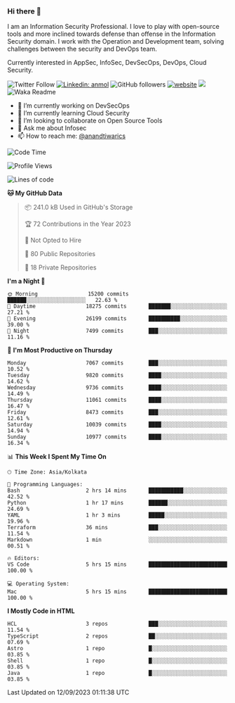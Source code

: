### Hi there 👋

I am an Information Security Professional. I love to play with open-source tools and more inclined towards defense than offense in the Information Security domain. I work with the Operation and Development team, solving challenges between the security and DevOps team.

Currently interested in AppSec, InfoSec, DevSecOps, DevOps, Cloud Security.

![Twitter Follow](https://img.shields.io/twitter/follow/anandtiwarics?label=Follow)
[![Linkedin: anmol](https://img.shields.io/badge/-anand-blue?style=flat-square&logo=Linkedin&logoColor=white&link=https://www.linkedin.com/in/anandsundartiwari/)](https://www.linkedin.com/in/anandsundartiwari/)
![GitHub followers](https://img.shields.io/github/followers/anandtiwarics?label=Follow&style=social)
[![website](https://img.shields.io/badge/Website-46a2f1.svg?&style=flat-square&logo=Google-Chrome&logoColor=white&link=https://anandtiwari.info/)](https://anandtiwari.info/)
![](https://visitor-badge.glitch.me/badge?page_id=anandtiwiarcs.anandtiwarics)
![Waka Readme](https://github.com/anandtiwarics/anandtiwarics/workflows/Waka%20Readme/badge.svg)

- 🔭 I’m currently working on DevSecOps 
- 🌱 I’m currently learning Cloud Security
- 👯 I’m looking to collaborate on Open Source Tools
- 💬 Ask me about Infosec
- 📫 How to reach me: [@anandtiwarics](https://twitter.com/anandtiwarics)

<!--
**anandtiwarics/anandtiwarics** is a ✨ _special_ ✨ repository because its `README.md` (this file) appears on your GitHub profile.

Here are some ideas to get you started:

- 🔭 I’m currently working on ...
- 🌱 I’m currently learning ...
- 👯 I’m looking to collaborate on ...
- 🤔 I’m looking for help with ...
- 💬 Ask me about ...
- 📫 How to reach me: ...
- 😄 Pronouns: ...
- ⚡ Fun fact: ...
-->

<!--START_SECTION:waka-->
![Code Time](http://img.shields.io/badge/Code%20Time-629%20hrs%2017%20mins-blue)

![Profile Views](http://img.shields.io/badge/Profile%20Views-0-blue)

![Lines of code](https://img.shields.io/badge/From%20Hello%20World%20I%27ve%20Written-82.7%20million%20lines%20of%20code-blue)

**🐱 My GitHub Data** 

> 📦 241.0 kB Used in GitHub's Storage 
 > 
> 🏆 72 Contributions in the Year 2023
 > 
> 🚫 Not Opted to Hire
 > 
> 📜 80 Public Repositories 
 > 
> 🔑 18 Private Repositories 
 > 
**I'm a Night 🦉** 

```text
🌞 Morning                15200 commits       ██████░░░░░░░░░░░░░░░░░░░   22.63 % 
🌆 Daytime                18275 commits       ███████░░░░░░░░░░░░░░░░░░   27.21 % 
🌃 Evening                26199 commits       ██████████░░░░░░░░░░░░░░░   39.00 % 
🌙 Night                  7499 commits        ███░░░░░░░░░░░░░░░░░░░░░░   11.16 % 
```
📅 **I'm Most Productive on Thursday** 

```text
Monday                   7067 commits        ███░░░░░░░░░░░░░░░░░░░░░░   10.52 % 
Tuesday                  9820 commits        ████░░░░░░░░░░░░░░░░░░░░░   14.62 % 
Wednesday                9736 commits        ████░░░░░░░░░░░░░░░░░░░░░   14.49 % 
Thursday                 11061 commits       ████░░░░░░░░░░░░░░░░░░░░░   16.47 % 
Friday                   8473 commits        ███░░░░░░░░░░░░░░░░░░░░░░   12.61 % 
Saturday                 10039 commits       ████░░░░░░░░░░░░░░░░░░░░░   14.94 % 
Sunday                   10977 commits       ████░░░░░░░░░░░░░░░░░░░░░   16.34 % 
```


📊 **This Week I Spent My Time On** 

```text
🕑︎ Time Zone: Asia/Kolkata

💬 Programming Languages: 
Bash                     2 hrs 14 mins       ███████████░░░░░░░░░░░░░░   42.52 % 
Python                   1 hr 17 mins        ██████░░░░░░░░░░░░░░░░░░░   24.69 % 
YAML                     1 hr 3 mins         █████░░░░░░░░░░░░░░░░░░░░   19.96 % 
Terraform                36 mins             ███░░░░░░░░░░░░░░░░░░░░░░   11.54 % 
Markdown                 1 min               ░░░░░░░░░░░░░░░░░░░░░░░░░   00.51 % 

🔥 Editors: 
VS Code                  5 hrs 15 mins       █████████████████████████   100.00 % 

💻 Operating System: 
Mac                      5 hrs 15 mins       █████████████████████████   100.00 % 
```

**I Mostly Code in HTML** 

```text
HCL                      3 repos             ███░░░░░░░░░░░░░░░░░░░░░░   11.54 % 
TypeScript               2 repos             ██░░░░░░░░░░░░░░░░░░░░░░░   07.69 % 
Astro                    1 repo              █░░░░░░░░░░░░░░░░░░░░░░░░   03.85 % 
Shell                    1 repo              █░░░░░░░░░░░░░░░░░░░░░░░░   03.85 % 
Java                     1 repo              █░░░░░░░░░░░░░░░░░░░░░░░░   03.85 % 
```




 Last Updated on 12/09/2023 01:11:38 UTC
<!--END_SECTION:waka-->
